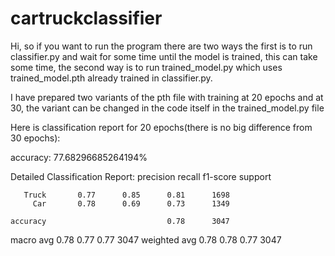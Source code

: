 ﻿# cartruckclassifier

Hi, so if you want to run the program there are two ways
the first is to run classifier.py and wait for some time until the model is trained, this can take some time,
the second way is to run trained_model.py which uses trained_model.pth already trained in classifier.py.

I have prepared two variants of the pth file with training at 20 epochs and at 30,
the variant can be changed in the code itself in the trained_model.py file

Here is classification report for 20 epochs(there is no big difference from 30 epochs):

accuracy: 77.68296685264194%

Detailed Classification Report:
              precision    recall  f1-score   support

       Truck       0.77      0.85      0.81      1698
         Car       0.78      0.69      0.73      1349

    accuracy                           0.78      3047
   macro avg       0.78      0.77      0.77      3047
weighted avg       0.78      0.78      0.77      3047
